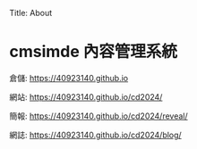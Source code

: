 Title: About

# cmsimde 內容管理系統

倉儲: <a href="https://40923140.github.io">https://40923140.github.io</a>

網站: <a href="https://40923140.github.io/cd2024/">https://40923140.github.io/cd2024/</a>

簡報: <a href="https://40923140.github.io/cd2024/reveal/">https://40923140.github.io/cd2024/reveal/</a>

網誌: <a href="https://40923140.github.io/cd2024/blog/">https://40923140.github.io/cd2024/blog/</a>












